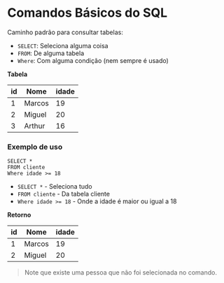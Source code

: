 # Comandos Básicos do SQL
Caminho padrão para consultar tabelas:

- ```SELECT```: Seleciona alguma coisa
- ```FROM```: De alguma tabela
- ```Where```: Com alguma condição (nem sempre é usado)

**Tabela**

| id |  Nome  | idade |
| -  | ------ | ----- |
| 1  | Marcos |  19   |
| 2  | Miguel |  20   |
| 3  | Arthur |  16   |

### Exemplo de uso

    SELECT *
    FROM cliente
    Where idade >= 18

- ```SELECT *``` - Seleciona tudo
- ```FROM cliente``` - Da tabela cliente
- ```Where idade >= 18``` - Onde a idade é maior ou igual a 18

**Retorno**

| id |  Nome  | idade |
| -  | ------ | ----- |
| 1  | Marcos |  19   |
| 2  | Miguel |  20   |

> Note que existe uma pessoa que não foi selecionada no comando.
